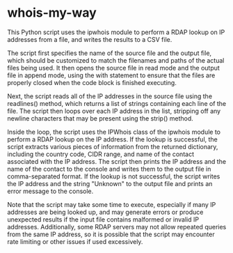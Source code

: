 # whois-my-way

This Python script uses the ipwhois module to perform a RDAP lookup on IP addresses from a file, and writes the results to a CSV file.

The script first specifies the name of the source file and the output file, which should be customized to match the filenames and paths of the actual files being used. It then opens the source file in read mode and the output file in append mode, using the with statement to ensure that the files are properly closed when the code block is finished executing.

Next, the script reads all of the IP addresses in the source file using the readlines() method, which returns a list of strings containing each line of the file. The script then loops over each IP address in the list, stripping off any newline characters that may be present using the strip() method.

Inside the loop, the script uses the IPWhois class of the ipwhois module to perform a RDAP lookup on the IP address. If the lookup is successful, the script extracts various pieces of information from the returned dictionary, including the country code, CIDR range, and name of the contact associated with the IP address. The script then prints the IP address and the name of the contact to the console and writes them to the output file in comma-separated format. If the lookup is not successful, the script writes the IP address and the string "Unknown" to the output file and prints an error message to the console.

Note that the script may take some time to execute, especially if many IP addresses are being looked up, and may generate errors or produce unexpected results if the input file contains malformed or invalid IP addresses. Additionally, some RDAP servers may not allow repeated queries from the same IP address, so it is possible that the script may encounter rate limiting or other issues if used excessively.

